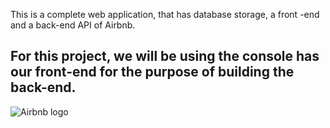 This is a complete web application, that has database storage, a front -end and a back-end API of Airbnb.

For this project, we will be using the console has our front-end for the purpose of building the back-end.
---
<img src="https://www.pngfind.com/mpng/miiwh_airbnb-logo-9-22-de-outubro-de-airbnb/" alt="Airbnb logo" title="Airbnb logo">
